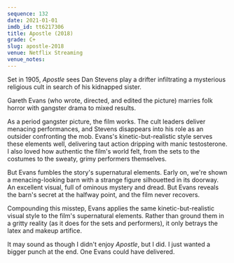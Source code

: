 ```yaml
---
sequence: 132
date: 2021-01-01
imdb_id: tt6217306
title: Apostle (2018)
grade: C+
slug: apostle-2018
venue: Netflix Streaming
venue_notes:
---
```


Set in 1905, _Apostle_ sees Dan Stevens play a drifter infiltrating a mysterious religious cult in search of his kidnapped sister.

<!-- end -->

Gareth Evans (who wrote, directed, and edited the picture) marries folk horror with gangster drama to mixed results.

As a period gangster picture, the film works. The cult leaders deliver menacing performances, and Stevens disappears into his role as an outsider confronting the mob. Evans's kinetic-but-realistic style serves these elements well, delivering taut action dripping with manic testosterone. I also loved how authentic the film's world felt, from the sets to the costumes to the sweaty, grimy performers themselves.

But Evans fumbles the story's supernatural elements. Early on, we're shown a menacing-looking barn with a strange figure silhouetted in its doorway. An excellent visual, full of ominous mystery and dread. But Evans reveals the barn's secret at the halfway point, and the film never recovers.

Compounding this misstep, Evans applies the same kinetic-but-realistic visual style to the film's supernatural elements. Rather than ground them in a gritty reality (as it does for the sets and performers), it only betrays the latex and makeup artifice.

It may sound as though I didn't enjoy _Apostle_, but I did. I just wanted a bigger punch at the end. One Evans could have delivered.
